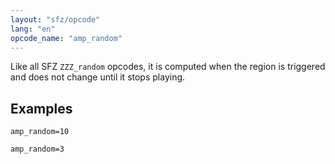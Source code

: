 ```yaml
---
layout: "sfz/opcode"
lang: "en"
opcode_name: "amp_random"
---
```

Like all SFZ `ZZZ_random` opcodes, it is computed when the region is triggered and does
not change until it stops playing.

## Examples

```
amp_random=10

amp_random=3
```

